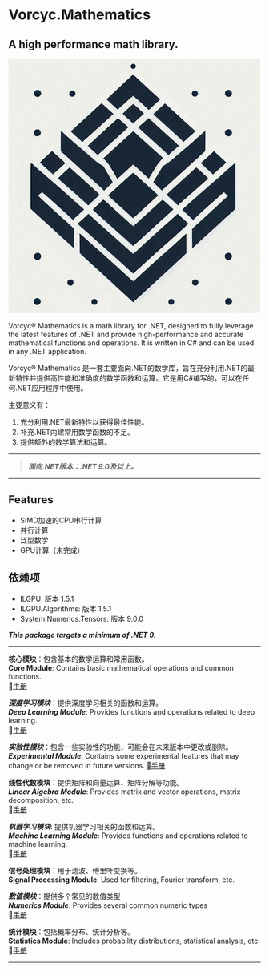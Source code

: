 ﻿# Vorcyc.Mathematics

## A high performance math library.

![VMath logo](logos/logo1.png "logo")

Vorcyc® Mathematics is a math library for .NET, designed to fully leverage the latest features of .NET and provide high-performance and accurate mathematical functions and operations. It is written in C# and can be used in any .NET application.

Vorcyc® Mathematics 是一套主要面向.NET的数学库，旨在充分利用.NET的最新特性并提供高性能和准确度的数学函数和运算。它是用C#编写的，可以在任何.NET应用程序中使用。

主要意义有：
1. 充分利用.NET最新特性以获得最佳性能。
2. 补充.NET内建常用数学函数的不足。
3. 提供额外的数学算法和运算。

---
  
>***面向.NET版本：.NET 9.0及以上。***

---


## Features
- SIMD加速的CPU串行计算
- 并行计算
- 泛型数学
- GPU计算（未完成）



## 依赖项
- ILGPU: 版本 1.5.1  
- ILGPU.Algorithms: 版本 1.5.1  
- System.Numerics.Tensors: 版本 9.0.0  


***This package targets a minimum of .NET 9.***

---

**核心模块**：包含基本的数学运算和常用函数。  
**Core Module**: Contains basic mathematical operations and common functions.  
:blue_book:[手册](Module_Core.md)

***深度学习模块***：提供深度学习相关的函数和运算。   
***Deep Learning Module***: Provides functions and operations related to deep learning.  
:blue_book:[手册](Module_DeepLearning.md)

***实验性模块***：包含一些实验性的功能，可能会在未来版本中更改或删除。  
***Experimental Module***: Contains some experimental features that may change or be removed in future versions.
:blue_book:[手册](Module_Experimental.md)

**线性代数模块**：提供矩阵和向量运算、矩阵分解等功能。   
***Linear Algebra Module***: Provides matrix and vector operations, matrix decomposition, etc.  
:blue_book:[手册](Module_LinearAlgebra.md)


***机器学习模块***: 提供机器学习相关的函数和运算。  
***Machine Learning Module***: Provides functions and operations related to machine learning.  
:blue_book:[手册](Module_MachineLearning.md)

**信号处理模块**：用于滤波、傅里叶变换等。  
**Signal Processing Module**: Used for filtering, Fourier transform, etc.


***数值模块***：提供多个常见的数值类型   
***Numerics Module***: Provides several common numeric types  
:blue_book:[手册](Module_Numerics.md)


**统计模块**：包括概率分布、统计分析等。  
**Statistics Module**: Includes probability distributions, statistical analysis, etc.  
:blue_book:[手册](Module_Statistics.md)


---
